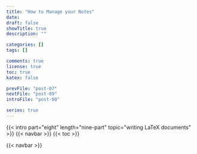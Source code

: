 ```yaml
---
title: "How to Manage your Notes"
date:
draft: false
showTitle: true
description: ""

categories: []
tags: []

comments: true
license: true
toc: true
katex: false

prevFile: "post-07"
nextFile: "post-09"
introFile: "post-00"

series: true
---
```


{{< intro part="eight" length="nine-part" topic="writing LaTeX documents" >}}
{{< navbar >}}
{{< toc >}}

{{< navbar >}}
